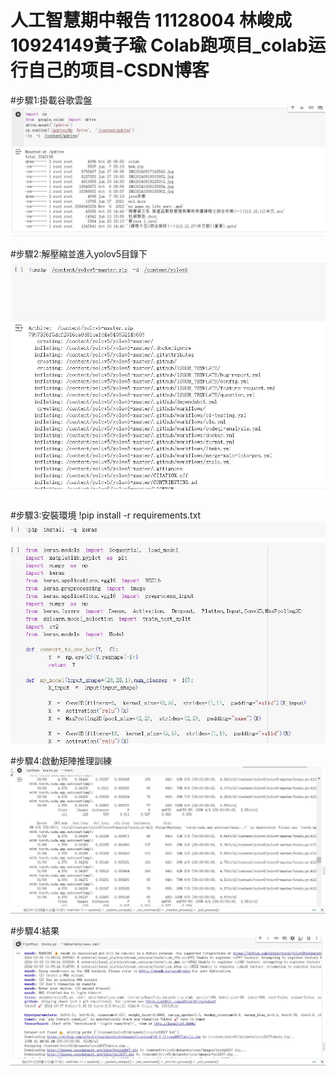 # 人工智慧期中報告 11128004 林峻成 10924149黃子瑜 Colab跑项目_colab运行自己的项目-CSDN博客

#步驟1:掛載谷歌雲盤
![image](1.jpg)

#步驟2:解壓縮並進入yolov5目錄下
![image](2.jpg)

#步驟3:安裝環境 !pip install -r requirements.txt
![image](3.jpg)

#步驟4:啟動矩陣推理訓練
![image](4.jpg)

#步驟4:結果
![image](5.jpg)
